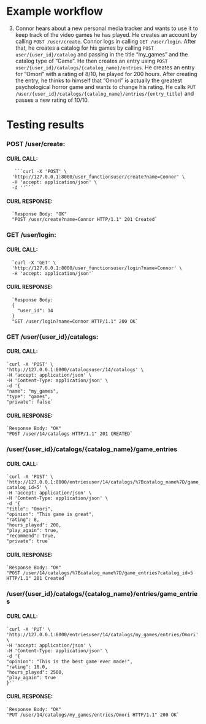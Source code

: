 # Example workflow
3. Connor hears about a new personal media tracker and wants to use it to keep track of the video games he has played.
   He creates an account by calling `POST /user/create`. Connor logs in calling `GET /user/login`. After that, he creates a
   catalog for his games by calling `POST user/{user_id}/catalog` and passing in the title “my_games” and the catalog type of “Game”. He then creates
   an entry using `POST user/{user_id}/catalogs/{catalog_name}/entries`. He creates an entry for “Omori” with a rating of 8/10, he played for 200 hours.
   After creating the entry, he thinks to himself that “Omori” is actually the greatest psychological horror game and wants
   to change his rating. He calls `PUT /user/{user_id}/catalogs/{catalog_name}/entries/{entry_title}` and passes a new rating of 10/10.

# Testing results
### POST /user/create:
#### CURL CALL:
       ```curl -X 'POST' \
      'http://127.0.0.1:8000/user_functionsuser/create?name=Connor' \
      -H 'accept: application/json' \
      -d ''```
#### CURL RESPONSE:
      `Response Body: "OK"
      "POST /user/create?name=Connor HTTP/1.1" 201 Created`

### GET /user/login:
#### CURL CALL:
      `curl -X 'GET' \
      'http://127.0.0.1:8000/user_functionsuser/login?name=Connor' \
      -H 'accept: application/json'`
#### CURL RESPONSE:
      `Response Body: 
      {
        "user_id": 14
      }
      "GET /user/login?name=Connor HTTP/1.1" 200 OK`

### GET /user/{user_id}/catalogs:
#### CURL CALL:
    `curl -X 'POST' \
    'http://127.0.0.1:8000/catalogsuser/14/catalogs' \
    -H 'accept: application/json' \
    -H 'Content-Type: application/json' \
    -d '{
    "name": "my_games",
    "type": "games",
    "private": false`
#### CURL RESPONSE:
    `Response Body: "OK"
    "POST /user/14/catalogs HTTP/1.1" 201 CREATED`

### /user/{user_id}/catalogs/{catalog_name}/game_entries
#### CURL CALL:
    `curl -X 'POST' \
    'http://127.0.0.1:8000/entriesuser/14/catalogs/%7Bcatalog_name%7D/game_entries?catalog_id=5' \
    -H 'accept: application/json' \
    -H 'Content-Type: application/json' \
    -d '{
    "title": "Omori",
    "opinion": "This game is great",
    "rating": 8,
    "hours_played": 200,
    "play_again": true,
    "recommend": true,
    "private": true`
#### CURL RESPONSE:
    `Response Body: "OK"
    "POST /user/14/catalogs/%7Bcatalog_name%7D/game_entries?catalog_id=5 HTTP/1.1" 201 Created`
    
### /user/{user_id}/catalogs/{catalog_name}/entries/game_entries
#### CURL CALL:
    `curl -X 'PUT' \
    'http://127.0.0.1:8000/entriesuser/14/catalogs/my_games/entries/Omori' \
    -H 'accept: application/json' \
    -H 'Content-Type: application/json' \
    -d '{
    "opinion": "This is the best game ever made!",
    "rating": 10.0,
    "hours_played": 2500,
    "play_again": true
    }'`
#### CURL RESPONSE:
    `Response Body: "OK"
    "PUT /user/14/catalogs/my_games/entries/Omori HTTP/1.1" 200 OK`


    

